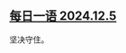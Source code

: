 <!--1733465304000-->
[每日一语 2024.12.5](https://chinadigitaltimes.net/chinese/713713.html)
------

<p>坚决守住。</p><p><img decoding="async" src="https://chinadigitaltimes.net/chinese/files/2024/12/12.5.jpg" alt=""></p><div class="addtoany_share_save_container addtoany_content addtoany_content_bottom"><div class="a2a_kit a2a_kit_size_32 addtoany_list" data-a2a-url="https://chinadigitaltimes.net/chinese/713713.html" data-a2a-title="每日一语 2024.12.5"><a class="a2a_button_facebook" href="https://www.addtoany.com/add_to/facebook?linkurl=https%3A%2F%2Fchinadigitaltimes.net%2Fchinese%2F713713.html&amp;linkname=%E6%AF%8F%E6%97%A5%E4%B8%80%E8%AF%AD%202024.12.5" title="Facebook" rel="nofollow noopener" target="_blank"></a><a class="a2a_button_twitter" href="https://www.addtoany.com/add_to/twitter?linkurl=https%3A%2F%2Fchinadigitaltimes.net%2Fchinese%2F713713.html&amp;linkname=%E6%AF%8F%E6%97%A5%E4%B8%80%E8%AF%AD%202024.12.5" title="Twitter" rel="nofollow noopener" target="_blank"></a><a class="a2a_button_telegram" href="https://www.addtoany.com/add_to/telegram?linkurl=https%3A%2F%2Fchinadigitaltimes.net%2Fchinese%2F713713.html&amp;linkname=%E6%AF%8F%E6%97%A5%E4%B8%80%E8%AF%AD%202024.12.5" title="Telegram" rel="nofollow noopener" target="_blank"></a><a class="a2a_button_reddit" href="https://www.addtoany.com/add_to/reddit?linkurl=https%3A%2F%2Fchinadigitaltimes.net%2Fchinese%2F713713.html&amp;linkname=%E6%AF%8F%E6%97%A5%E4%B8%80%E8%AF%AD%202024.12.5" title="Reddit" rel="nofollow noopener" target="_blank"></a><a class="a2a_button_whatsapp" href="https://www.addtoany.com/add_to/whatsapp?linkurl=https%3A%2F%2Fchinadigitaltimes.net%2Fchinese%2F713713.html&amp;linkname=%E6%AF%8F%E6%97%A5%E4%B8%80%E8%AF%AD%202024.12.5" title="WhatsApp" rel="nofollow noopener" target="_blank"></a><a class="a2a_button_email" href="https://www.addtoany.com/add_to/email?linkurl=https%3A%2F%2Fchinadigitaltimes.net%2Fchinese%2F713713.html&amp;linkname=%E6%AF%8F%E6%97%A5%E4%B8%80%E8%AF%AD%202024.12.5" title="Email" rel="nofollow noopener" target="_blank"></a><a class="a2a_button_copy_link" href="https://www.addtoany.com/add_to/copy_link?linkurl=https%3A%2F%2Fchinadigitaltimes.net%2Fchinese%2F713713.html&amp;linkname=%E6%AF%8F%E6%97%A5%E4%B8%80%E8%AF%AD%202024.12.5" title="Copy Link" rel="nofollow noopener" target="_blank"></a><a class="a2a_dd addtoany_share_save addtoany_share" href="https://www.addtoany.com/share"></a></div></div>
